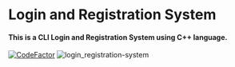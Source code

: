 # Login and Registration System
#### This is a CLI Login and Registration System using C++ language.
[![CodeFactor](https://www.codefactor.io/repository/github/amxnbahl/login_registration-system/badge)](https://www.codefactor.io/repository/github/amxnbahl/login-registration-system)
![login_registration-system](https://socialify.git.ci/amxnbahl/login_registration-system/image?font=Inter&language=1&name=1&owner=1&stargazers=1&theme=Dark)
